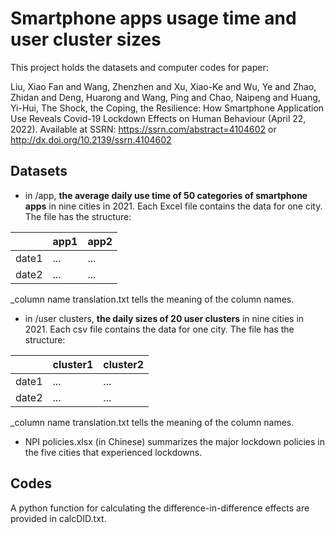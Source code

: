 # Smartphone apps usage time and user cluster sizes
This project holds the datasets and computer codes for paper:

Liu, Xiao Fan and Wang, Zhenzhen and Xu, Xiao-Ke and Wu, Ye and Zhao, Zhidan and Deng, Huarong and Wang, Ping and Chao, Naipeng and Huang, Yi-Hui, The Shock, the Coping, the Resilience: How Smartphone Application Use Reveals Covid-19 Lockdown Effects on Human Behaviour (April 22, 2022). Available at SSRN: https://ssrn.com/abstract=4104602 or http://dx.doi.org/10.2139/ssrn.4104602

## Datasets
* in /app, <strong>the average daily use time of 50 categories of smartphone apps</strong> in nine cities in 2021. Each Excel file contains the data for one city. The file has the structure:

|       | app1 | app2 |
| ----- | ---- | ---- |
| date1 | ... | ... |
| date2 | ... | ... |

_column name translation.txt tells the meaning of the column names.

* in /user clusters, <strong>the daily sizes of 20 user clusters</strong> in nine cities in 2021. Each csv file contains the data for one city. The file has the structure:

|       | cluster1 | cluster2 |
| ----- | ---- | ---- |
| date1 | ... | ... |
| date2 | ... | ... |

_column name translation.txt tells the meaning of the column names.

* NPI policies.xlsx (in Chinese) summarizes the major lockdown policies in the five cities that experienced lockdowns.

## Codes

A python function for calculating the difference-in-difference effects are provided in calcDID.txt.
